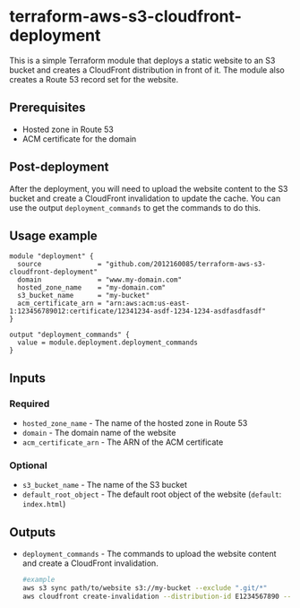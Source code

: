 # terraform-aws-s3-cloudfront-deployment

This is a simple Terraform module that deploys a static website to an S3 bucket and creates a CloudFront distribution in front of it. The module also creates a Route 53 record set for the website.

## Prerequisites
- Hosted zone in Route 53
- ACM certificate for the domain

## Post-deployment
After the deployment, you will need to upload the website content to the S3 bucket and create a CloudFront invalidation to update the cache. 
You can use the output `deployment_commands` to get the commands to do this.

## Usage example
```hcl
module "deployment" {
  source              = "github.com/2012160085/terraform-aws-s3-cloudfront-deployment"
  domain              = "www.my-domain.com"
  hosted_zone_name    = "my-domain.com"
  s3_bucket_name      = "my-bucket"
  acm_certificate_arn = "arn:aws:acm:us-east-1:123456789012:certificate/12341234-asdf-1234-1234-asdfasdfasdf"
}

output "deployment_commands" {
  value = module.deployment.deployment_commands
}
```

## Inputs
### Required
- `hosted_zone_name` - The name of the hosted zone in Route 53
- `domain` - The domain name of the website
- `acm_certificate_arn` - The ARN of the ACM certificate
### Optional
- `s3_bucket_name` - The name of the S3 bucket
- `default_root_object` - The default root object of the website (`default`: `index.html`)

## Outputs
- `deployment_commands` - The commands to upload the website content and create a CloudFront invalidation.
  ```bash
  #example
  aws s3 sync path/to/website s3://my-bucket --exclude ".git/*"
  aws cloudfront create-invalidation --distribution-id E1234567890 --paths "/*"
  ```